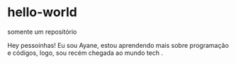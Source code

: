 # hello-world
somente um repositório

Hey pessoinhas!
Eu sou Ayane, estou aprendendo mais sobre programação e códigos, logo, sou recém chegada ao mundo tech .
